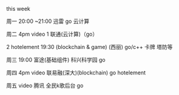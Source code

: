 this week

周一
20:00 ~21:00
迅雷 go  云计算

周二 4pm video
1 联通(云计算)（go）

2 hotelement 19:30 
(blockchain & game) (西丽) go/c++ 卡牌 塔防等

周三 19:00
富途(基础组件) 科兴科学园 go

周四  4pm video
联易融(深大)(blockchain) go
hotelement 

周五  video
腾讯 全民k歌后台 go 


